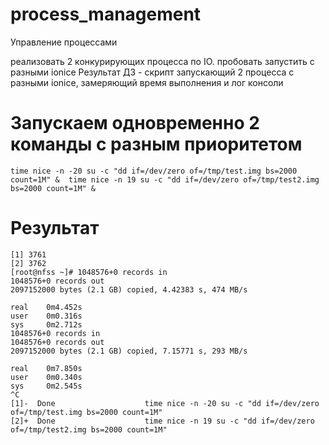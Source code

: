 # process_management
Управление процессами 

реализовать 2 конкурирующих процесса по IO. пробовать запустить с разными ionice
Результат ДЗ - скрипт запускающий 2 процесса с разными ionice, замеряющий время выполнения и лог консоли

# Запускаем одновременно 2 команды с разным приоритетом

`time nice -n -20 su -c "dd if=/dev/zero of=/tmp/test.img bs=2000 count=1M" &  time nice -n 19 su -c "dd if=/dev/zero of=/tmp/test2.img bs=2000 count=1M" &`

# Результат

```
[1] 3761
[2] 3762
[root@nfss ~]# 1048576+0 records in
1048576+0 records out
2097152000 bytes (2.1 GB) copied, 4.42383 s, 474 MB/s

real    0m4.452s
user    0m0.316s
sys     0m2.712s
1048576+0 records in
1048576+0 records out
2097152000 bytes (2.1 GB) copied, 7.15771 s, 293 MB/s

real    0m7.850s
user    0m0.340s
sys     0m2.545s
^C
[1]-  Done                    time nice -n -20 su -c "dd if=/dev/zero of=/tmp/test.img bs=2000 count=1M"
[2]+  Done                    time nice -n 19 su -c "dd if=/dev/zero of=/tmp/test2.img bs=2000 count=1M"
```
